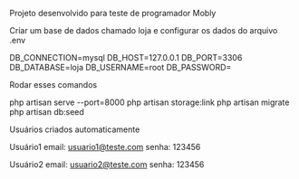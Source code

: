 Projeto desenvolvido para teste de programador Mobly

Criar um base de dados chamado loja e configurar os dados do arquivo .env

DB_CONNECTION=mysql
DB_HOST=127.0.0.1
DB_PORT=3306
DB_DATABASE=loja
DB_USERNAME=root
DB_PASSWORD=

Rodar esses comandos

php artisan serve --port=8000
php artisan storage:link
php artisan migrate
php artisan db:seed

Usuários criados automaticamente

Usuário1
email: usuario1@teste.com
senha: 123456

Usuário2
email: usuario2@teste.com
senha: 123456
